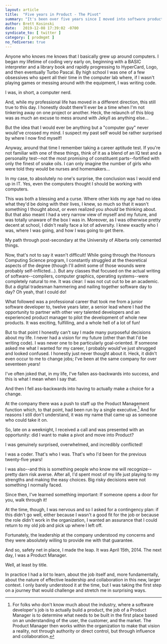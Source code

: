 ```yaml
---
layout: article
title:  "Five years in Product - The Pivot"
summary: "It's been over five years since I moved into software product management and it's been quite a ride.  Given it's nearly the end of 2019, I thought it would be fun to do a little retrospective!  This is part one: the pivot."
author: Brett Kosinski
date:   2019-12-08 17:39:02 -0700
syndicate_to: [ twitter ]
category: [ prodmgmt ]
no_fediverse: true
---
```


Anyone who knows me knows that I basically grew up around computers.  I began my lifetime of coding very early on, beginning with a BASIC interpreter and a library book and rapidly progressing to HyperCard, Logo, and then eventually Turbo Pascal.  By high school I was one of a few obsessives who spent all their time in the computer lab where, if I wasn't playing games or messing around with the equipment, I was writing code.

I was, in short, a computer nerd.

And, while my professional life has moved in a different direction, this still true to this day.  I honestly doubt there'll ever be a time when I'm not tinkering away on one project or another.  Heck, the relaunch of this blog was as much an excuse to mess around with Jekyll as anything else...

But the idea that I would ever be anything but a "computer guy" never would've crossed my mind.  I suspect my past self would be rather surprised by where I now find myself!

<!-- more -->

Anyway, around that time I remember taking a career aptitude test.  If you're not familiar with one of these things, think of it as a blend of an IQ test and a personality test--not the most promising of constituent parts--fortified with only the finest of snake oils.  I can only imagine the number of girls who were told they would be nurses and homemakers...

In my case, to absolutely no one's surprise, the conclusion was I would end up in IT.  Yes, even the computers thought I should be working with computers.

This was both a blessing and a curse.  Where other kids my age had no idea what they'd be doing with their lives, I knew, so much so that it wasn't something I thought about, or even realized you *should* be thinking about.  But that also meant I had a very narrow view of myself and my future, and was totally unaware of the box I was in.  Moreover, as I was otherwise pretty decent at school, I didn't really face a lot of adversity.  I knew exactly who I was, where I was going, and how I was going to get there.

My path through post-secondary at the University of Alberta only cemented things.

Now, that's not to say it wasn't difficult!  While going through the Honours Computing Science program, I constantly struggled at the theoretical aspects of the degree (though I'll admit some of those wounds were probably self-inflicted...).  But any classes that focused on the actual writing of software--compilers, computer graphics, operating systems--were completely natural to me.  It was clear: I was not cut out to be an academic.  But a digital tradesman hammering and nailing together software day to day?  Oh yeah, that I could do!

What followed was a professional career that took me from a junior software developer to, twelve years later, a senior lead where I had the opportunity to partner with other very talented developers and an experienced product manager to pilot the development of whole new products.  It was exciting, fulfilling, and a whole hell of a lot of fun!

But to that point I honestly can't say I made many purposeful decisions about my life.  I never had a vision for my future (other than that I'd be writing code).  I was never one to be particularly goal-oriented.  If someone asked me what I wanted for my career, I probably would've just shrugged and looked confused.  I honestly just never thought about it.  Heck, it didn't even occur to me to change jobs; I've been at the same company for over seventeen years!

I've often joked that, in my life, I've fallen ass-backwards into success, and this is what I mean when I say that.

And then I fell ass-backwards into having to actually make a choice for a change.

At the company there was a push to staff up the Product Management function which, to that point, had been run by a single executive.[^1] And for reasons I still don't understand, it was my name that came up as someone who could take it on.

So, late on a weeknight, I received a call and was presented with an opportunity:  did I want to make a pivot and move into Product?

I was genuinely surprised, overwhelmed, and incredibly conflicted!

I was a coder.  That's who I was.  That's who I'd been for the previous twenty-five years!

I was also--and this is something people who know me will recognize--pretty darn risk averse.  After all, I'd spent most of my life just playing to my strengths and making the easy choices.  Big risky decisions were not something I normally faced.

Since then, I've learned something important:  If someone opens a door for you, walk through it!

At the time, though, I was nervous and so I asked for a contingency plan:  if this didn't go well, either because I wasn't a good fit for the job or because the role didn't work in the organization, I wanted an assurance that I could return to my old job and pick up where I left off.

Fortunately, the leadership at the company understood my concerns and they were absolutely willing to provide me with that guarantee.

And so, safety net in place, I made the leap.  It was April 15th, 2014.  The next day, I was a Product Manager.

Well, at least by title.

In practice I had a *lot* to learn, about the job itself and, more fundamentally, about the nature of effective leadership and collaboration in this new, larger context.  I only barely understood it at the time, but I was taking the first step on a journey that would challenge and stretch me in surprising ways.

[^1]: For folks who don't know much about the industry, where a software developer's job is to actually build a product, the job of a Product Manager is to determine what needs to be built in the first place based on an understanding of the user, the customer, and the market.  The Product Manager then works within the organization to make that vision a reality, not through authority or direct control, but through influence and collaboration.
